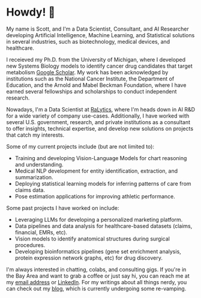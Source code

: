 # Howdy! 👋

My name is Scott, and I'm a Data Scientist, Consultant, and AI Researcher developing Artificial Intelligence, Machine Learning, and Statistical solutions in several industries, such as biotechnology, medical devices, and healthcare. 

I receieved my Ph.D. from the University of Michigan, where I developed new Systems Biology models to identify cancer drug candidates that target metabolism [Google Scholar](https://scholar.google.com/citations?user=Hw1bieoAAAAJ&hl=en&oi=ao). My work has been acknowledged by institutions such as the National Cancer Institute, the Department of Education, and the Arnold and Mabel Beckman Foundation, where I have earned several fellowships and scholarships to conduct independent research. 
    
Nowadays, I'm a Data Scientist at [RaLytics](https://ralytics.com/), where I'm heads down in AI R&D for a wide variety of company use-cases. Additionally, I have worked with several U.S. government, research, and private institutions as a consultant to offer insights, technical expertise, and develop new solutions on projects that catch my interests. 

Some of my current projects include (but are not limited to):
* Training and developing Vision-Language Models for chart reasoning and understanding.
* Medical NLP development for entity identification, extraction, and summarization.
* Deploying statistical learning models for inferring patterns of care from claims data.
* Pose estimation applications for improving athletic performance.

Some past projects I have worked on include:
* Leveraging LLMs for developing a personalized marketing platform.
* Data pipelines and data analysis for healthcare-based datasets (claims, financial, EMRs, etc).
* Vision models to identify anatomical structures during surgical procedures.
* Developing bioinformatics pipelines (gene set enrichment analysis, protein expression network graphs, etc) for drug discovery.

I'm always interested in chatting, colabs, and consulting gigs. If you're in the Bay Area and want to grab a coffee or just say hi, you can reach me at my [email address](scottcampit@gmail.com) or [LinkedIn](https://www.linkedin.com/in/scottcampit/). For my writings about all things nerdy, you can check out my [blog](https://www.scottcampit.com/), which is currently undergoing some re-vamping.
